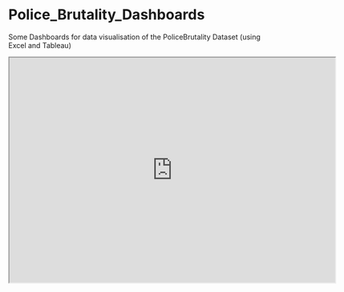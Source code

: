 # Police_Brutality_Dashboards
Some Dashboards for data visualisation of the PoliceBrutality Dataset (using Excel and Tableau)

<iframe src="https://public.tableau.com/app/profile/francesco.giammaria/viz/Police_Brutality/Dashboard1" width = '650' height = '450'></iframe>
